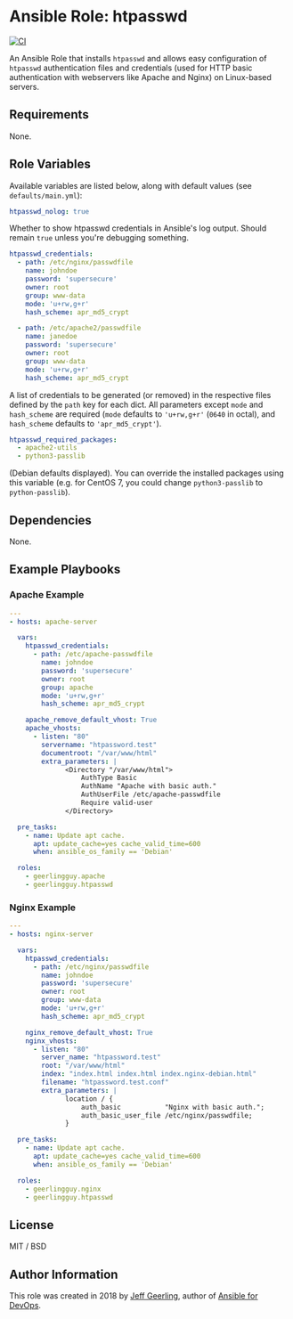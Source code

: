 # Ansible Role: htpasswd

[![CI](https://github.com/geerlingguy/ansible-role-htpasswd/workflows/CI/badge.svg?event=push)](https://github.com/geerlingguy/ansible-role-htpasswd/actions?query=workflow%3ACI)

An Ansible Role that installs `htpasswd` and allows easy configuration of `htpasswd` authentication files and credentials (used for HTTP basic authentication with webservers like Apache and Nginx) on Linux-based servers.

## Requirements

None.

## Role Variables

Available variables are listed below, along with default values (see `defaults/main.yml`):

```yaml
htpasswd_nolog: true
```

Whether to show htpasswd credentials in Ansible's log output. Should remain `true` unless you're debugging something.

```yaml
htpasswd_credentials:
  - path: /etc/nginx/passwdfile
    name: johndoe
    password: 'supersecure'
    owner: root
    group: www-data
    mode: 'u+rw,g+r'
    hash_scheme: apr_md5_crypt

  - path: /etc/apache2/passwdfile
    name: janedoe
    password: 'supersecure'
    owner: root
    group: www-data
    mode: 'u+rw,g+r'
    hash_scheme: apr_md5_crypt
```

A list of credentials to be generated (or removed) in the respective files defined by the `path` key for each dict. All parameters except `mode` and `hash_scheme` are required (`mode` defaults to `'u+rw,g+r'` (`0640` in octal), and `hash_scheme` defaults to `'apr_md5_crypt'`).

```yaml
htpasswd_required_packages:
  - apache2-utils
  - python3-passlib
```

(Debian defaults displayed). You can override the installed packages using this variable (e.g. for CentOS 7, you could change `python3-passlib` to `python-passlib`).

## Dependencies

None.

## Example Playbooks

### Apache Example

```yaml
---
- hosts: apache-server

  vars:
    htpasswd_credentials:
      - path: /etc/apache-passwdfile
        name: johndoe
        password: 'supersecure'
        owner: root
        group: apache
        mode: 'u+rw,g+r'
        hash_scheme: apr_md5_crypt

    apache_remove_default_vhost: True
    apache_vhosts:
      - listen: "80"
        servername: "htpassword.test"
        documentroot: "/var/www/html"
        extra_parameters: |
              <Directory "/var/www/html">
                  AuthType Basic
                  AuthName "Apache with basic auth."
                  AuthUserFile /etc/apache-passwdfile
                  Require valid-user
              </Directory>

  pre_tasks:
    - name: Update apt cache.
      apt: update_cache=yes cache_valid_time=600
      when: ansible_os_family == 'Debian'

  roles:
    - geerlingguy.apache
    - geerlingguy.htpasswd
```

### Nginx Example

```yaml
---
- hosts: nginx-server

  vars:
    htpasswd_credentials:
      - path: /etc/nginx/passwdfile
        name: johndoe
        password: 'supersecure'
        owner: root
        group: www-data
        mode: 'u+rw,g+r'
        hash_scheme: apr_md5_crypt

    nginx_remove_default_vhost: True
    nginx_vhosts:
      - listen: "80"
        server_name: "htpassword.test"
        root: "/var/www/html"
        index: "index.html index.html index.nginx-debian.html"
        filename: "htpassword.test.conf"
        extra_parameters: |
              location / {
                  auth_basic           "Nginx with basic auth.";
                  auth_basic_user_file /etc/nginx/passwdfile;
              }

  pre_tasks:
    - name: Update apt cache.
      apt: update_cache=yes cache_valid_time=600
      when: ansible_os_family == 'Debian'

  roles:
    - geerlingguy.nginx
    - geerlingguy.htpasswd
```

## License

MIT / BSD

## Author Information

This role was created in 2018 by [Jeff Geerling](https://www.jeffgeerling.com/), author of [Ansible for DevOps](https://www.ansiblefordevops.com/).
